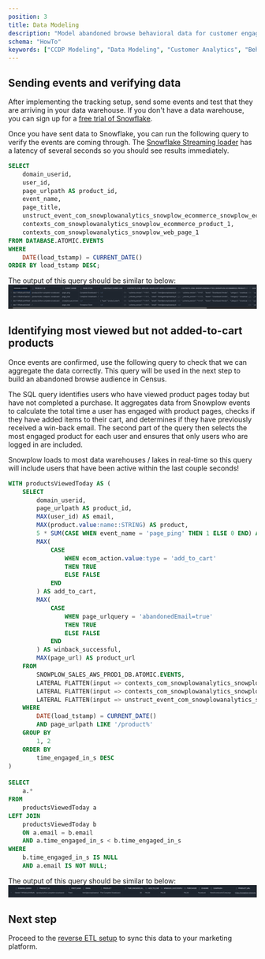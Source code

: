 ```yaml
---
position: 3
title: Data Modeling
description: "Model abandoned browse behavioral data for customer engagement and re-targeting campaign analysis."
schema: "HowTo"
keywords: ["CCDP Modeling", "Data Modeling", "Customer Analytics", "Behavioral Modeling", "CCDP Analytics", "Customer Insights"]
---
```


## Sending events and verifying data

After implementing the tracking setup, send some events and test that they are arriving in your data warehouse. If you don't have a data warehouse, you can sign up for a [free trial of Snowflake](https://www.snowflake.com/).

Once you have sent data to Snowflake, you can run the following query to verify the events are coming through. The [Snowflake Streaming loader](http://localhost:3000/docs/api-reference/loaders-storage-targets/snowflake-streaming-loader/) has a latency of several seconds so you should see results immediately. 

```sql
SELECT 
    domain_userid, 
    user_id,
    page_urlpath AS product_id, 
    event_name,
    page_title,
    unstruct_event_com_snowplowanalytics_snowplow_ecommerce_snowplow_ecommerce_action_1,
    contexts_com_snowplowanalytics_snowplow_ecommerce_product_1,
    contexts_com_snowplowanalytics_snowplow_web_page_1
FROM DATABASE.ATOMIC.EVENTS
WHERE 
    DATE(load_tstamp) = CURRENT_DATE()
ORDER BY load_tstamp DESC;
```

The output of this query should be similar to below: 
![Atomic Events](images/retl-atomic-events.png)

## Identifying most viewed but not added-to-cart products

Once events are confirmed, use the following query to check that we can aggregate the data correctly. This query will be used in the next step to build an abandoned browse audience in Census.

The SQL query identifies users who have viewed product pages today but have not completed a purchase. It aggregates data from Snowplow events to calculate the total time a user has engaged with product pages, checks if they have added items to their cart, and determines if they have previously received a win-back email. The second part of the query then selects the most engaged product for each user and ensures that only users who are logged in are included.

Snowplow loads to most data warehouses / lakes in real-time so this query will include users that have been active within the last couple seconds!

```sql
WITH productsViewedToday AS (
    SELECT 
        domain_userid, 
        page_urlpath AS product_id, 
        MAX(user_id) AS email,
        MAX(product.value:name::STRING) AS product,
        5 * SUM(CASE WHEN event_name = 'page_ping' THEN 1 ELSE 0 END) AS time_engaged_in_s,
        MAX(
            CASE 
                WHEN ecom_action.value:type = 'add_to_cart' 
                THEN TRUE 
                ELSE FALSE 
            END
        ) AS add_to_cart,
        MAX(
            CASE 
                WHEN page_urlquery = 'abandonedEmail=true' 
                THEN TRUE 
                ELSE FALSE 
            END
        ) AS winback_successful,
        MAX(page_url) AS product_url
    FROM 
        SNOWPLOW_SALES_AWS_PROD1_DB.ATOMIC.EVENTS,
        LATERAL FLATTEN(input => contexts_com_snowplowanalytics_snowplow_ecommerce_product_1) product,
        LATERAL FLATTEN(input => contexts_com_snowplowanalytics_snowplow_web_page_1) page,
        LATERAL FLATTEN(input => unstruct_event_com_snowplowanalytics_snowplow_ecommerce_snowplow_ecommerce_action_1) ecom_action
    WHERE 
        DATE(load_tstamp) = CURRENT_DATE()
        AND page_urlpath LIKE '/product%'
    GROUP BY 
        1, 2
    ORDER BY 
        time_engaged_in_s DESC
)

SELECT 
    a.* 
FROM 
    productsViewedToday a
LEFT JOIN 
    productsViewedToday b
    ON a.email = b.email 
    AND a.time_engaged_in_s < b.time_engaged_in_s
WHERE 
    b.time_engaged_in_s IS NULL 
    AND a.email IS NOT NULL;
```
The output of this query should be similar to below: 
![Aggregated Query](images/retl-aggregated-query.png)

## Next step

Proceed to the [reverse ETL setup](./reverse-etl.md) to sync this data to your marketing platform.
